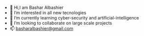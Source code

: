 - 👋 Hi,I am Bashar Albashier
- 👀 I’m interested in all new tecnologies
- 🌱 I’m currently learning cyber-security and artificial-intelligence
- 💞️ I’m looking to collaborate on large scale projects
- 📫  basharalbashier@gmail.com

